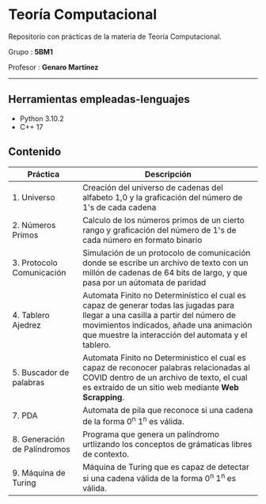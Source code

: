 # Teoría Computacional

Repositorio con prácticas de la materia de Teoría Computacional. 

Grupo : **5BM1**

Profesor : **Genaro Martínez**

----
## Herramientas empleadas-lenguajes

- Python 3.10.2
- C++ 17

## Contenido
| Práctica | Descripción |
|  ----    |--------     |
|1. Universo  | Creación del universo de cadenas del alfabeto 1,0 y la graficación del número de 1's de cada cadena|
|2. Números Primos   | Calculo de los números primos de un cierto rango y graficación del número de 1's de cada número en formato binario |
|3. Protocolo Comunicación | Simulación de un protocolo de comunicación donde se escribe un archivo de texto con un millón de cadenas de 64 bits de largo, y que pasa por un aútomata de paridad|
|4. Tablero Ajedrez | Automata Finito no Determinístico el cual es capaz de generar todas las jugadas para llegar a una casilla a partir del número de movimientos indicados, añade una animación que muestre la interacción del automata y el tablero.
|5. Buscador de palabras| Automata Finito no Deterministico el cual es capaz de reconocer palabras relacionadas al COVID dentro de un archivo de texto, el cual es extraído de un sitio web mediante **Web Scrapping**.
|7. PDA | Automata de pila que reconoce si una cadena de la forma 0<sup>n</sup> 1<sup>n</sup> es válida.
|8. Generación de Palíndromos| Programa que genera un palíndromo urtlizando los conceptos de grámaticas libres de contexto.
|9. Máquina de Turing| Máquina de Turing que es capaz de detectar si una cadena válida de la forma 0<sup>n</sup> 1<sup>n</sup> es válida.
